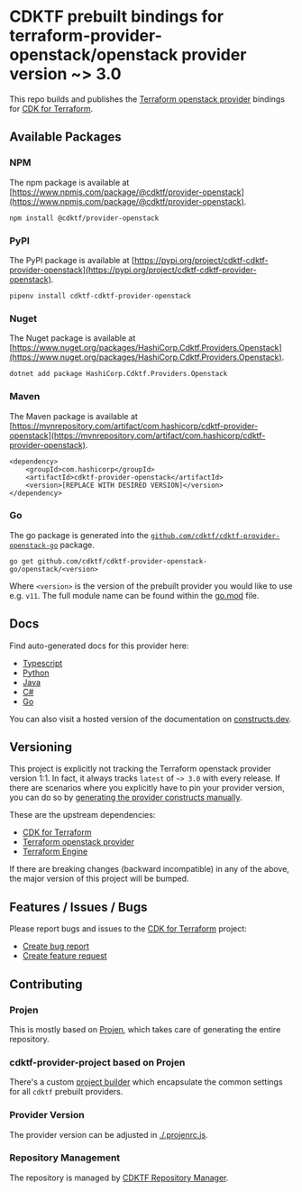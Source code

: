 
# CDKTF prebuilt bindings for terraform-provider-openstack/openstack provider version ~> 3.0

This repo builds and publishes the [Terraform openstack provider](https://registry.terraform.io/providers/terraform-provider-openstack/openstack/3.0.0/docs) bindings for [CDK for Terraform](https://cdk.tf).

## Available Packages

### NPM

The npm package is available at [https://www.npmjs.com/package/@cdktf/provider-openstack](https://www.npmjs.com/package/@cdktf/provider-openstack).

`npm install @cdktf/provider-openstack`

### PyPI

The PyPI package is available at [https://pypi.org/project/cdktf-cdktf-provider-openstack](https://pypi.org/project/cdktf-cdktf-provider-openstack).

`pipenv install cdktf-cdktf-provider-openstack`

### Nuget

The Nuget package is available at [https://www.nuget.org/packages/HashiCorp.Cdktf.Providers.Openstack](https://www.nuget.org/packages/HashiCorp.Cdktf.Providers.Openstack).

`dotnet add package HashiCorp.Cdktf.Providers.Openstack`

### Maven

The Maven package is available at [https://mvnrepository.com/artifact/com.hashicorp/cdktf-provider-openstack](https://mvnrepository.com/artifact/com.hashicorp/cdktf-provider-openstack).

```
<dependency>
    <groupId>com.hashicorp</groupId>
    <artifactId>cdktf-provider-openstack</artifactId>
    <version>[REPLACE WITH DESIRED VERSION]</version>
</dependency>
```

### Go

The go package is generated into the [`github.com/cdktf/cdktf-provider-openstack-go`](https://github.com/cdktf/cdktf-provider-openstack-go) package.

`go get github.com/cdktf/cdktf-provider-openstack-go/openstack/<version>`

Where `<version>` is the version of the prebuilt provider you would like to use e.g. `v11`. The full module name can be found
within the [go.mod](https://github.com/cdktf/cdktf-provider-openstack-go/blob/main/openstack/go.mod#L1) file.

## Docs

Find auto-generated docs for this provider here: 

- [Typescript](./docs/API.typescript.md)
- [Python](./docs/API.python.md)
- [Java](./docs/API.java.md)
- [C#](./docs/API.csharp.md)
- [Go](./docs/API.go.md)

You can also visit a hosted version of the documentation on [constructs.dev](https://constructs.dev/packages/@cdktf/provider-openstack).

## Versioning

This project is explicitly not tracking the Terraform openstack provider version 1:1. In fact, it always tracks `latest` of `~> 3.0` with every release. If there are scenarios where you explicitly have to pin your provider version, you can do so by [generating the provider constructs manually](https://cdk.tf/imports).

These are the upstream dependencies:

- [CDK for Terraform](https://cdk.tf)
- [Terraform openstack provider](https://registry.terraform.io/providers/terraform-provider-openstack/openstack/3.0.0)
- [Terraform Engine](https://terraform.io)

If there are breaking changes (backward incompatible) in any of the above, the major version of this project will be bumped.

## Features / Issues / Bugs

Please report bugs and issues to the [CDK for Terraform](https://cdk.tf) project:

- [Create bug report](https://cdk.tf/bug)
- [Create feature request](https://cdk.tf/feature)

## Contributing

### Projen

This is mostly based on [Projen](https://github.com/projen/projen), which takes care of generating the entire repository.

### cdktf-provider-project based on Projen

There's a custom [project builder](https://github.com/cdktf/cdktf-provider-project) which encapsulate the common settings for all `cdktf` prebuilt providers.

### Provider Version

The provider version can be adjusted in [./.projenrc.js](./.projenrc.js).

### Repository Management

The repository is managed by [CDKTF Repository Manager](https://github.com/cdktf/cdktf-repository-manager/).
